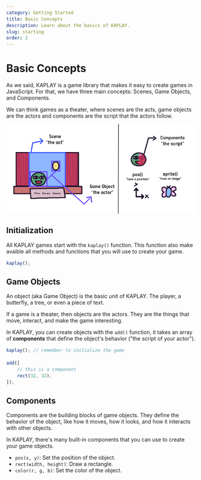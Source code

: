 ```yaml
---
category: Getting Started
title: Basic Concepts
description: Learn about the basics of KAPLAY.
slug: starting
order: 2
---
```


# Basic Concepts

As we said, KAPLAY is a game library that makes it easy to create games in
JavaScript. For that, we have three main concepts: Scenes, Game Objects,
and Components.

We can think games as a theater, where scenes are the acts, game objects are the actors and components are the script that the actors follow.

![alt text](assets/theater.png)

## Initialization

All KAPLAY games start with the `kaplay()` function. This function also
make avaible all methods and functions that you will use to create your game.

```js
kaplay();
```

## Game Objects

An object (aka Game Object) is the basic unit of KAPLAY. The player, a
butterfly, a tree, or even a piece of text.

If a game is a theater, then objects are the actors. They are the things that
move, interact, and make the game interesting.

In KAPLAY, you can create objects with the `add()` function, it takes an array
of **components** that define the object's behavior ("the script of your actor").

```js
kaplay(); // remember to initialize the game

add([
    // this is a component
    rect(32, 32),
]);
```

## Components

Components are the building blocks of game objects. They define the behavior of
the object, like how it moves, how it looks, and how it interacts with other
objects.

In KAPLAY, there's many built-in components that you can use to create your game
objects.

-   `pos(x, y)`: Set the position of the object.
-   `rect(width, height)`: Draw a rectangle.
-   `color(r, g, b)`: Set the color of the object.

